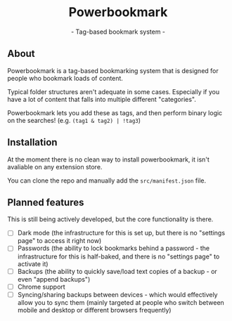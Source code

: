 <div align="center">
    <h1>Powerbookmark</h1>
    <p>- Tag-based bookmark system -</p>
</div>

## About
Powerbookmark is a tag-based bookmarking system that is designed for people who bookmark loads of content. 

Typical folder structures aren't adequate in some cases. Especially if you have a lot of content that falls into multiple different "categories". 

Powerbookmark lets you add these as tags, and then perform binary logic on the searches! (e.g. `(tag1 & tag2) | !tag3`)

## Installation
At the moment there is no clean way to install powerbookmark, it isn't avaliable on any extension store. 

You can clone the repo and manually add the `src/manifest.json` file.

## Planned features
This is still being actively developed, but the core functionality is there.

- [ ] Dark mode (the infrastructure for this is set up, but there is no "settings page" to access it right now)
- [ ] Passwords (the ability to lock bookmarks behind a password - the infrastructure for this is half-baked, and there is no "settings page" to activate it)
- [ ] Backups (the ability to quickly save/load text copies of a backup - or even "append backups")
- [ ] Chrome support 
- [ ] Syncing/sharing backups between devices - which would effectively allow you to sync them (mainly targeted at people who switch between mobile and desktop or different browsers frequently)
